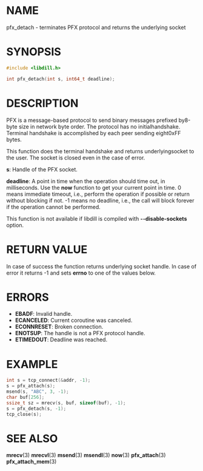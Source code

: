 # NAME

pfx_detach - terminates PFX protocol and returns the underlying socket

# SYNOPSIS

```c
#include <libdill.h>

int pfx_detach(int s, int64_t deadline);
```

# DESCRIPTION

PFX  is a message-based protocol to send binary messages prefixed by8-byte size in network byte order. The protocol has no initialhandshake. Terminal handshake is accomplished by each peer sending eight0xFF bytes.

This function does the terminal handshake and returns underlyingsocket to the user. The socket is closed even in the case of error.

**s**: Handle of the PFX socket.

**deadline**: A point in time when the operation should time out, in milliseconds. Use the **now** function to get your current point in time. 0 means immediate timeout, i.e., perform the operation if possible or return without blocking if not. -1 means no deadline, i.e., the call will block forever if the operation cannot be performed.

This function is not available if libdill is compiled with **--disable-sockets** option.

# RETURN VALUE

In case of success the function returns underlying socket handle. In case of error it returns -1 and sets **errno** to one of the values below.

# ERRORS

* **EBADF**: Invalid handle.
* **ECANCELED**: Current coroutine was canceled.
* **ECONNRESET**: Broken connection.
* **ENOTSUP**: The handle is not a PFX protocol handle.
* **ETIMEDOUT**: Deadline was reached.

# EXAMPLE

```c
int s = tcp_connect(&addr, -1);
s = pfx_attach(s);
msend(s, "ABC", 3, -1);
char buf[256];
ssize_t sz = mrecv(s, buf, sizeof(buf), -1);
s = pfx_detach(s, -1);
tcp_close(s);
```

# SEE ALSO

**mrecv**(3) **mrecvl**(3) **msend**(3) **msendl**(3) **now**(3) **pfx_attach**(3) **pfx_attach_mem**(3) 

